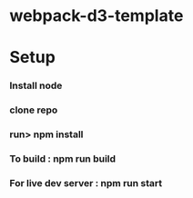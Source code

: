 # webpack-d3-template
# Setup
### Install node 
### clone repo
### run> npm install 
### To build : npm run build 
### For live dev server : npm run start
